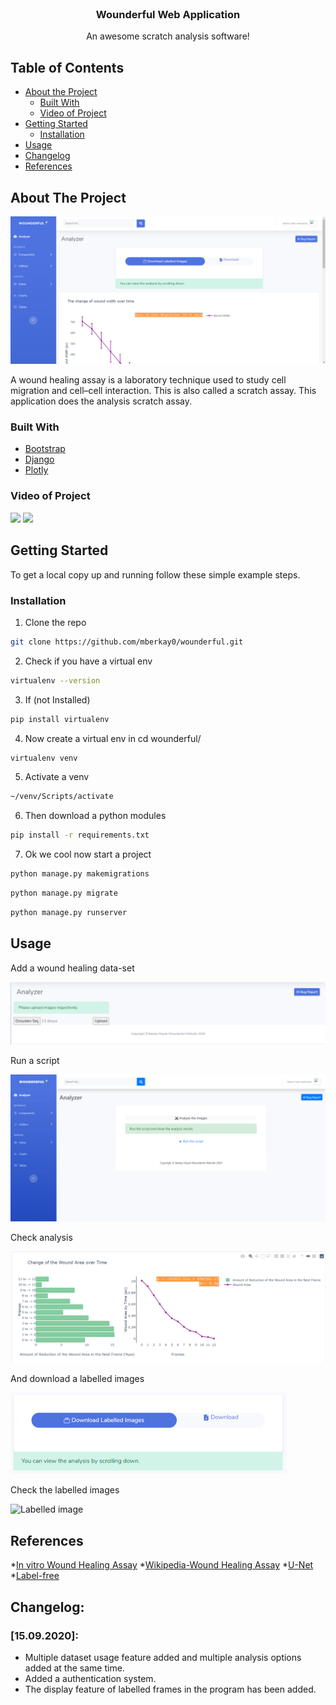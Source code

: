 

<br />
<p align="center">

  <h3 align="center">Wounderful Web Application</h3>

  <p align="center">
    An awesome scratch analysis software!
    <br />
  </p>
</p>



<!-- TABLE OF CONTENTS -->
## Table of Contents

* [About the Project](#about-the-project)
  * [Built With](#built-with)
  * [Video of Project](#video-of-project)
* [Getting Started](#getting-started)
  * [Installation](#installation)
* [Usage](#usage)
* [Changelog](#changelog)
* [References](#references)




<!-- ABOUT THE PROJECT -->
## About The Project
<img src="/images/exanalyzer.png" alt="App image"/>

A wound healing assay is a laboratory technique used to study cell migration and cell–cell interaction. This is also called a scratch assay. This application does the analysis scratch assay.

### Built With
* [Bootstrap](https://getbootstrap.com)
* [Django](https://www.djangoproject.com/)
* [Plotly](https://plotly.com/)


### Video of Project
<img src="/images/analyze.gif"/>

<img src="/images/graphics.gif"/>



<!-- GETTING STARTED -->
## Getting Started

To get a local copy up and running follow these simple example steps.


### Installation


1. Clone the repo
```sh
git clone https://github.com/mberkay0/wounderful.git
```
2. Check if you have a virtual env 
```sh
virtualenv --version
```
3. If (not Installed) 
```sh
pip install virtualenv
```
4. Now create a virtual env in cd wounderful/
```sh
virtualenv venv
```
5. Activate a venv 
```sh
~/venv/Scripts/activate
```
6. Then download a python modules
```sh
pip install -r requirements.txt
```
7. Ok we cool now start a project
```sh
python manage.py makemigrations
```
```sh
python manage.py migrate
```
```sh
python manage.py runserver
```
<!-- USAGE EXAMPLES -->
## Usage

Add a wound healing data-set 

<img src="/images/uploadfiles.png" alt="upload images"/>

Run a script

<img src="/images/run.png" alt="Run the script"/>

Check analysis 

<img src="/images/analysis.png" alt="Analysis"/>

And download a labelled images 

<img src="/images/download.png" alt="Download" width="441.5" height="130"/>

Check the labelled images

<img src="/images/exOut.png" alt="Labelled image" width="600" height="500"/>



## References

*[In vitro Wound Healing Assay](https://www.degruyter.com/view/journals/biomat/17/1-2/article-p79.xml)
*[Wikipedia-Wound Healing Assay](https://en.wikipedia.org/wiki/Wound_healing_assay)
*[U-Net](https://arxiv.org/pdf/1505.04597.pdf)
*[Label-free](https://bmcbioinformatics.biomedcentral.com/articles/10.1186/s12859-019-2880-8)



## Changelog:

### [15.09.2020]:
* Multiple dataset usage feature added and multiple analysis options added at the same time.
* Added a authentication system. 
* The display feature of labelled frames in the program has been added.
